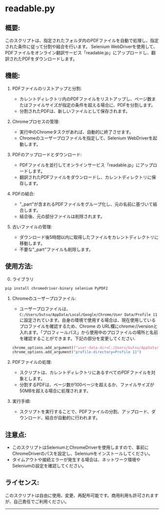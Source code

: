 # readable.py


概要:
--------
このスクリプトは、指定されたフォルダ内のPDFファイルを自動で処理し、指定された条件に従って分割や結合を行います。
Selenium WebDriverを使用して、PDFファイルをオンライン翻訳サービス「readable.jp」にアップロードし、翻訳されたPDFをダウンロードします。

機能:
--------
1. PDFファイルのリストアップと分割:
   - カレントディレクトリ内のPDFファイルをリストアップし、ページ数またはファイルサイズが指定の条件を超える場合に、PDFを分割します。
   - 分割されたPDFは、新しいファイルとして保存されます。

2. Chromeプロセスの管理:
   - 実行中のChromeタスクがあれば、自動的に終了させます。
   - Chromeのユーザープロファイルを指定して、Selenium WebDriverを起動します。

3. PDFのアップロードとダウンロード:
   - PDFファイルを並行してオンラインサービス「readable.jp」にアップロードします。
   - 翻訳されたPDFファイルをダウンロードし、カレントディレクトリに保存します。

4. PDFの結合:
   - "_part"が含まれるPDFファイルをグループ化し、元の名前に基づいて結合します。
   - 結合後、元の部分ファイルは削除されます。

5. 古いファイルの管理:
   - ダウンロード後5時間以内に取得したファイルをカレントディレクトリに移動します。
   - 不要な"_part"ファイルも削除します。

使用方法:
-----------
0. ライブラリ
```bash
pip install chromedriver-binary selenium PyPDF2

```
1. Chromeのユーザープロファイル:
   - ユーザープロファイルは、`C:/Users/butsu/AppData/Local/Google/Chrome/User Data/Profile 11`に設定されています。自身の環境で使用する場合は、現在使用しているプロファイルを確認するため、Chrome の URL欄にchrome://versionと入れます。「プロフィールパス」から使用中のプロファイルの場所と名前を確認することができます。下記の部分を変更してください.
   ```python
   chrome_options.add_argument(f"user-data-dir=C:/Users/butsu/AppData/Local/Google/Chrome/User Data")
   chrome_options.add_argument("profile-directory=Profile 11")
    ```
2. PDFファイルの処理:
   - スクリプトは、カレントディレクトリにあるすべてのPDFファイルを対象とします。
   - 分割するPDFは、ページ数が100ページを超えるか、ファイルサイズが50MBを超える場合に処理されます。

3. 実行手順:
   - スクリプトを実行することで、PDFファイルの分割、アップロード、ダウンロード、結合が自動的に行われます。

注意点:
--------
- このスクリプトはSeleniumとChromeDriverを使用しますので、事前にChromeDriverのパスを設定し、Seleniumをインストールしてください。
- タイムアウトや接続エラーが発生する場合は、ネットワーク環境やSeleniumの設定を確認してください。

ライセンス:
-----------
このスクリプトは自由に使用、変更、再配布可能です。商用利用も許可されますが、自己責任でご利用ください。

********************************************************************************